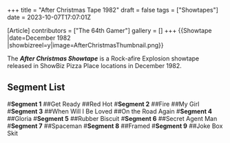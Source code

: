 +++
title = "After Christmas Tape 1982"
draft = false
tags = ["Showtapes"]
date = 2023-10-07T17:07:01Z

[Article]
contributors = ["The 64th Gamer"]
gallery = []
+++
{{Showtape
|date=December 1982
|showbizreel=y|image=AfterChristmasThumbnail.png}}

The <b><i>After Christmas Showtape</b></i> is a Rock-afire Explosion showtape released in ShowBiz Pizza Place locations in December 1982.

<h2>Segment List</h2>
#<b>Segment 1</b> 
##Get Ready
##Red Hot
#<b>Segment 2</b> 
##Fire
##My Girl
#<b>Segment 3</b>
##When Will I Be Loved
##On the Road Again
#<b>Segment 4</b>
##Gloria
#<b>Segment 5</b>
##Rubber Biscuit
#<b>Segment 6</b>
##Secret Agent Man
#<b>Segment 7</b>
##Spaceman
#<b>Segment 8</b>
##Framed
#<b>Segment 9</b>
##Joke Box Skit